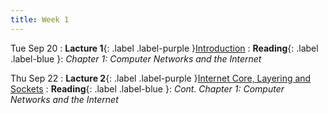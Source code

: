 ```yaml
---
title: Week 1
---
```


Tue Sep 20
: **Lacture 1**{: .label .label-purple }[Introduction](#)
: **Reading**{: .label .label-blue }: _Chapter 1: Computer Networks and the Internet_

Thu Sep 22
: **Lacture 2**{: .label .label-purple }[Internet Core, Layering and Sockets](#)
: **Reading**{: .label .label-blue }: _Cont. Chapter 1: Computer Networks and the Internet_
